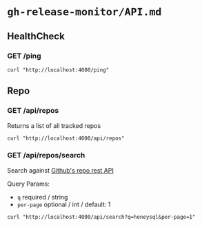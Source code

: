 # `gh-release-monitor/API.md`

## HealthCheck

### GET /ping
```shell
curl "http://localhost:4000/ping"
```

## Repo

### GET /api/repos
Returns a list of all tracked repos
```shell
curl "http://localhost:4000/api/repos"
```

### GET /api/repos/search
Search against [Github's repo rest API](https://docs.github.com/en/rest/reference/search#search-repositories)

Query Params:
- `q` required / string
- `per-page` optional / int / default: 1
```shell
curl "http://localhost:4000/api/search?q=honeysql&per-page=1"
```


